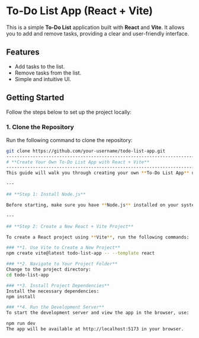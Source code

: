 # **To-Do List App** (React + Vite)

This is a simple **To-Do List** application built with **React** and **Vite**. It allows you to add and remove tasks, providing a clear and user-friendly interface.

## **Features**
- Add tasks to the list.
- Remove tasks from the list.
- Simple and intuitive UI.

## **Getting Started**

Follow the steps below to set up the project locally:

### **1. Clone the Repository**

Run the following command to clone the repository:
```bash
git clone https://github.com/your-username/todo-list-app.git
-------------------------------------------------------------------------
# **Create Your Own To-Do List App with React + Vite**
-------------------------------------------------------------------------------------------------
This guide will walk you through creating your own **To-Do List App** using **React** and **Vite**. Follow these steps to set up the project, run it locally, and deploy it!

---

## **Step 1: Install Node.js**

Before starting, make sure you have **Node.js** installed on your system. You can download it from [nodejs.org](https://nodejs.org/).

---

## **Step 2: Create a New React + Vite Project**

To create a React project using **Vite**, run the following commands:

### **1. Use Vite to Create a New Project**
npm create vite@latest todo-list-app -- --template react

### **2. Navigate to Your Project Folder**
Change to the project directory:
cd todo-list-app

### **3. Install Project Dependencies**
Install the necessary dependencies:
npm install

### **4. Run the Development Server**
To start the development server and view the app in the browser, use:

npm run dev
The app will be available at http://localhost:5173 in your browser.
